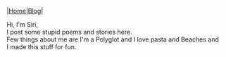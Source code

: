 |[Home](README.md)|[Blog](Blog.md)|

Hi, I'm Siri, 
<br/>I post some stupid poems and stories here.
<br/>Few things about me are I'm a Polyglot and I love pasta and Beaches and
<br/>I made this stuff for fun.



